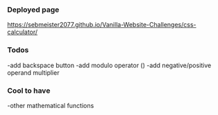 ### Deployed page

https://sebmeister2077.github.io/Vanilla-Website-Challenges/css-calculator/

### Todos
-add backspace button
-add modulo operator ()
-add negative/positive operand multiplier


### Cool to have
-other mathematical functions